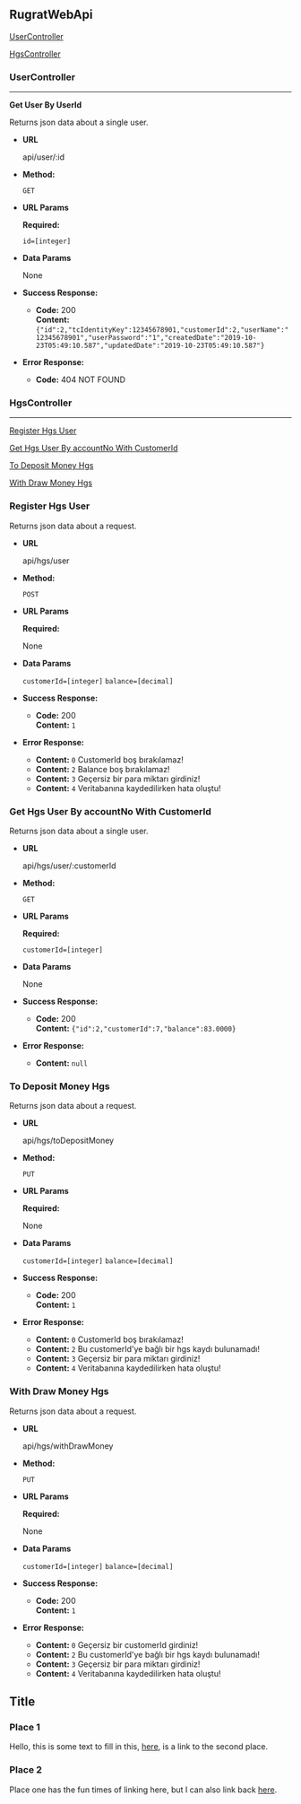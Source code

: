 ## RugratWebApi


[UserController](#UserController)

[HgsController](#HgsController)

### UserController
----

**Get User By UserId**

  Returns json data about a single user.

* **URL**

  api/user/:id

* **Method:**

  `GET`
  
*  **URL Params**

   **Required:**
 
   `id=[integer]`

* **Data Params**

  None

* **Success Response:**

  * **Code:** 200 <br />
    **Content:** `{"id":2,"tcIdentityKey":12345678901,"customerId":2,"userName":"12345678901","userPassword":"1","createdDate":"2019-10-23T05:49:10.587","updatedDate":"2019-10-23T05:49:10.587"}`
 
* **Error Response:**

  * **Code:** 404 NOT FOUND <br />


### HgsController
----

[Register Hgs User](#Register-Hgs-User)

[Get Hgs User By accountNo With CustomerId](#Get-Hgs-User-By-accountNo-With-CustomerId)

[To Deposit Money Hgs](#To-Deposit-Money-Hgs)

[With Draw Money Hgs](#With-Draw-Money-Hgs)

### Register Hgs User

  Returns json data about a request.

* **URL**

  api/hgs/user

* **Method:**

  `POST`
  
*  **URL Params**

   **Required:**
 
   None

* **Data Params**

   `customerId=[integer]`
   `balance=[decimal]`
 

* **Success Response:**

  * **Code:** 200 <br />
    **Content:** `1`
 
* **Error Response:**

  * **Content:** `0` CustomerId boş bırakılamaz!<br />
  * **Content:** `2` Balance boş bırakılamaz!<br />
  * **Content:** `3` Geçersiz bir para miktarı girdiniz!<br />
  * **Content:** `4` Veritabanına kaydedilirken hata oluştu!<br />
  

### Get Hgs User By accountNo With CustomerId

  Returns json data about a single user.

* **URL**

  api/hgs/user/:customerId

* **Method:**

  `GET`
  
*  **URL Params**

   **Required:**
 
   `customerId=[integer]`

* **Data Params**

    None
 

* **Success Response:**

  * **Code:** 200 <br />
    **Content:** `{"id":2,"customerId":7,"balance":83.0000}`
 
* **Error Response:**

  * **Content:** `null` <br />
  
  
### To Deposit Money Hgs

  Returns json data about a request.

* **URL**

  api/hgs/toDepositMoney

* **Method:**

  `PUT`
  
*  **URL Params**

   **Required:**
 
   None

* **Data Params**

   `customerId=[integer]`
   `balance=[decimal]`
 

* **Success Response:**

  * **Code:** 200 <br />
    **Content:** `1`
 
* **Error Response:**

  * **Content:** `0` CustomerId boş bırakılamaz!<br />
  * **Content:** `2` Bu customerId'ye bağlı bir hgs kaydı bulunamadı!<br />
  * **Content:** `3` Geçersiz bir para miktarı girdiniz!<br />
  * **Content:** `4` Veritabanına kaydedilirken hata oluştu!<br />  
  
  
### With Draw Money Hgs

  Returns json data about a request.

* **URL**

  api/hgs/withDrawMoney

* **Method:**

  `PUT`
  
*  **URL Params**

   **Required:**
 
   None

* **Data Params**

   `customerId=[integer]`
   `balance=[decimal]`
 

* **Success Response:**

  * **Code:** 200 <br />
    **Content:** `1`
 
* **Error Response:**

  * **Content:** `0` Geçersiz bir customerId girdiniz!<br />
  * **Content:** `2` Bu customerId'ye bağlı bir hgs kaydı bulunamadı!<br />
  * **Content:** `3` Geçersiz bir para miktarı girdiniz!<br />
  * **Content:** `4` Veritabanına kaydedilirken hata oluştu!<br />    

## Title

### Place 1

Hello, this is some text to fill in this, [here](#place-2), is a link to the second place.

### Place 2

Place one has the fun times of linking here, but I can also link back [here](#place-1).
